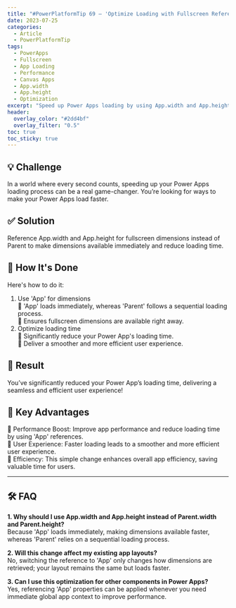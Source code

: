 ```yaml
---
title: "#PowerPlatformTip 69 – 'Optimize Loading with Fullscreen Reference'"
date: 2023-07-25
categories:
  - Article
  - PowerPlatformTip
tags:
  - PowerApps
  - Fullscreen
  - App Loading
  - Performance
  - Canvas Apps
  - App.width
  - App.height
  - Optimization
excerpt: "Speed up Power Apps loading by using App.width and App.height for fullscreen dimensions—improve performance, user experience, and deliver faster app startup times."
header:
  overlay_color: "#2dd4bf"
  overlay_filter: "0.5"
toc: true
toc_sticky: true
---
```


## 💡 Challenge
In a world where every second counts, speeding up your Power Apps loading process can be a real game-changer. You’re looking for ways to make your Power Apps load faster.

## ✅ Solution
Reference App.width and App.height for fullscreen dimensions instead of Parent to make dimensions available immediately and reduce loading time.

## 🔧 How It's Done
Here's how to do it:
1. Use 'App' for dimensions  
   🔸 'App' loads immediately, whereas 'Parent' follows a sequential loading process.  
   🔸 Ensures fullscreen dimensions are available right away.
2. Optimize loading time  
   🔸 Significantly reduce your Power App's loading time.  
   🔸 Deliver a smoother and more efficient user experience.

## 🎉 Result
You’ve significantly reduced your Power App’s loading time, delivering a seamless and efficient user experience!

## 🌟 Key Advantages
🔸 Performance Boost: Improve app performance and reduce loading time by using 'App' references.  
🔸 User Experience: Faster loading leads to a smoother and more efficient user experience.  
🔸 Efficiency: This simple change enhances overall app efficiency, saving valuable time for users.

---

## 🛠️ FAQ
**1. Why should I use App.width and App.height instead of Parent.width and Parent.height?**  
Because 'App' loads immediately, making dimensions available faster, whereas 'Parent' relies on a sequential loading process.

**2. Will this change affect my existing app layouts?**  
No, switching the reference to 'App' only changes how dimensions are retrieved; your layout remains the same but loads faster.

**3. Can I use this optimization for other components in Power Apps?**  
Yes, referencing 'App' properties can be applied whenever you need immediate global app context to improve performance.
